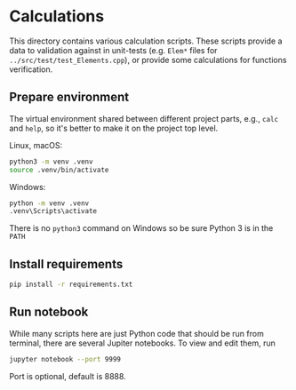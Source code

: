 # Calculations

This directory contains various calculation scripts. These scripts provide a data to validation against in unit-tests (e.g. `Elem*` files for `../src/test/test_Elements.cpp`), or provide some calculations for functions verification.

## Prepare environment

The virtual environment shared between different project parts, e.g., `calc` and `help`, so it's better to make it on the project top level.

Linux, macOS:

```bash
python3 -m venv .venv
source .venv/bin/activate
```

Windows:

```bash
python -m venv .venv
.venv\Scripts\activate
```

There is no `python3` command on Windows so be sure Python 3 is in the `PATH`

## Install requirements

```bash
pip install -r requirements.txt
```

## Run notebook

While many scripts here are just Python code that should be run from terminal, there are several Jupiter notebooks. To view and edit them, run

```bash
jupyter notebook --port 9999
```

Port is optional, default is 8888.
